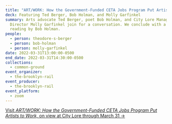 ```yaml
---
title: "ART/WORK: How the Government-Funded CETA Jobs Program Put Artists to Work"
deck: Featuring Ted Berger, Bob Holman, and Molly Garfinkel
summary: Arts advocate Ted Berger, poet Bob Holman, and City Lore Managing
  Director Molly Garfinkel join for a conversation. We conclude with a poetry
  reading by Bob Holman.
people:
  - person: theodore-s-berger
  - person: bob-holman
  - person: molly-garfinkel
date: 2022-03-31T13:00:00-0500
end_date: 2022-03-31T14:30:00-0500
collections:
  - common-ground
event_organizer:
  - the-brooklyn-rail
event_producer:
  - the-brooklyn-rail
event_platform:
  - zoom
---
```

[Visit *ART/WORK: How the Government-Funded CETA Jobs Program Put Artists to Work,* on view at City Lore through March 31 →](https://citylore.org/events/art-work-how-the-government-funded-ceta-jobs-program-put-artists-to-work/)